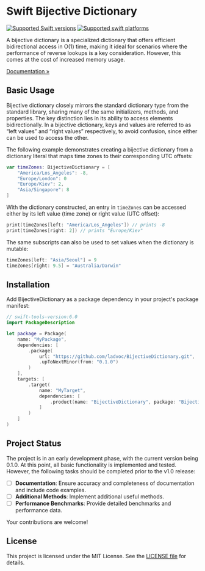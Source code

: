 # Swift Bijective Dictionary

[![Supported Swift versions](https://img.shields.io/endpoint?url=https%3A%2F%2Fswiftpackageindex.com%2Fapi%2Fpackages%2Fladvoc%2FBijectiveDictionary%2Fbadge%3Ftype%3Dswift-versions)](https://swiftpackageindex.com/ladvoc/BijectiveDictionary)
[![Supported swift platforms](https://img.shields.io/endpoint?url=https%3A%2F%2Fswiftpackageindex.com%2Fapi%2Fpackages%2Fladvoc%2FBijectiveDictionary%2Fbadge%3Ftype%3Dplatforms)](https://swiftpackageindex.com/ladvoc/BijectiveDictionary)

A bijective dictionary is a specialized dictionary that offers efficient bidirectional access in O(1) time, making it ideal for scenarios where the performance of reverse lookups is a key consideration. However,
this comes at the cost of increased memory usage.

[Documentation »](https://swiftpackageindex.com/ladvoc/BijectiveDictionary/main/documentation/bijectivedictionary)

## Basic Usage

Bijective dictionary closely mirrors the standard dictionary type from the standard library,
sharing many of the same initializers, methods, and properties. The key distinction lies in its
ability to access elements bidirectionally. In a bijective dictionary, keys and values are referred
to as “left values” and “right values” respectively, to avoid confusion, since either can be used
to access the other.

The following example demonstrates creating a bijective dictionary from a dictionary literal
that maps time zones to their corresponding UTC offsets:

```swift
var timeZones: BijectiveDictionary = [
    "America/Los_Angeles": -8,
    "Europe/London": 0
    "Europe/Kiev": 2,
    "Asia/Singapore": 8
]
```

With the dictionary constructed, an entry in `timeZones` can be accessed either by its left
value (time zone) or right value (UTC offset):

```swift
print(timeZones[left: "America/Los_Angeles"]) // prints -8
print(timeZones[right: 2]) // prints "Europe/Kiev"
```

The same subscripts can also be used to set values when the dictionary is mutable:

```swift
timeZones[left: "Asia/Seoul"] = 9
timeZones[right: 9.5] = "Australia/Darwin"
```

## Installation

Add BijectiveDictionary as a package dependency in your project's package manifest:

```swift
// swift-tools-version:6.0
import PackageDescription

let package = Package(
    name: "MyPackage",
    dependencies: [
        .package(
            url: "https://github.com/ladvoc/BijectiveDictionary.git",
            .upToNextMinor(from: "0.1.0")
        )
    ],
    targets: [
        .target(
            name: "MyTarget",
            dependencies: [
                .product(name: "BijectiveDictionary", package: "BijectiveDictionary")
            ]
        )
    ]
)
```

## Project Status

The project is in an early development phase, with the current version being 0.1.0. At this point, all basic functionality is implemented and tested. However, the following tasks should be completed prior to the v1.0 release:

- [ ] **Documentation**: Ensure accuracy and completeness of documentation and include code examples.
- [ ] **Additional Methods**: Implement additional useful methods.
- [ ] **Performance Benchmarks**: Provide detailed benchmarks and performance data.

Your contributions are welcome!

## License

This project is licensed under the MIT License. See the [LICENSE file](/LICENSE) for details.
